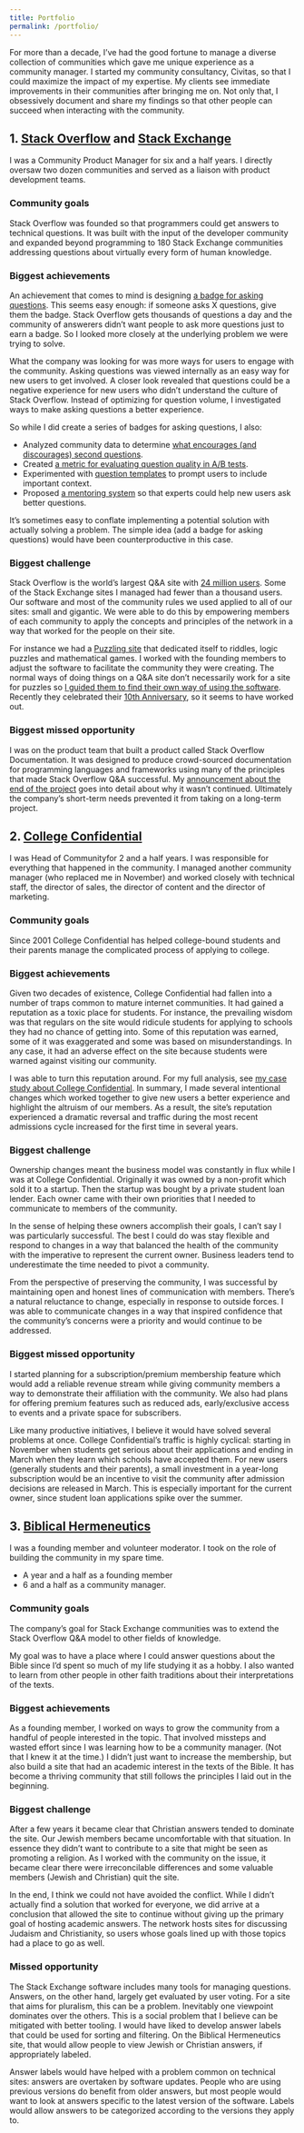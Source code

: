 ```yaml
---
title: Portfolio
permalink: /portfolio/
---
```


For more than a decade, I’ve had the good fortune to manage a diverse collection of communities which gave me unique experience as a community manager. I started my community consultancy, Civitas, so that I could maximize the impact of my expertise. My clients see immediate improvements in their communities after bringing me on. Not only that, I obsessively document and share my findings so that other people can succeed when interacting with the community. 


## 1. [Stack Overflow](https://stackoverflow.com/) and [Stack Exchange](https://stackexchange.com/)

I was a Community Product Manager for six and a half years. I directly oversaw two dozen communities and served as a liaison with product development teams.


###  Community goals

Stack Overflow was founded so that programmers could get answers to technical questions. It was built with the input of the developer community and expanded beyond programming to 180 Stack Exchange communities addressing questions about virtually every form of human knowledge.

### Biggest achievements 

An achievement that comes to mind is designing [a badge for asking questions](https://meta.stackexchange.com/questions/234259/asking-days-badges). This seems easy enough: if someone asks X questions, give them the badge. Stack Overflow gets thousands of questions a day and the community of answerers didn’t want people to ask more questions just to earn a badge. So I looked more closely at the underlying problem we were trying to solve.

What the company was looking for was more ways for users to engage with the community. Asking questions was viewed internally as an easy way for new users to get involved. A closer look revealed that questions could be a negative experience for new users who didn’t understand the culture of Stack Overflow. Instead of optimizing for question volume, I investigated ways to make asking questions a better experience.

So while I did create a series of badges for asking questions, I also:

* Analyzed community data to determine [what encourages (and discourages) second questions](https://meta.stackexchange.com/questions/311504/what-can-we-do-to-encourage-or-discourage-a-second-question).
* Created [a metric for evaluating question quality in A/B tests](https://meta.stackexchange.com/questions/302970/how-is-question-quality-measured-in-a-b-tests).
* Experimented with [question templates](https://meta.stackoverflow.com/questions/357951/what-can-we-put-in-a-question-template-to-help-people-ask-better-questions) to prompt users to include important context.
* Proposed [a mentoring system](https://meta.stackexchange.com/questions/254205/opt-in-mentor-privilege-at-7-5k/262292#262292) so that experts could help new users ask better questions.

It’s sometimes easy to conflate implementing a potential solution with actually solving a problem. The simple idea (add a badge for asking questions) would have been counterproductive in this case.

### Biggest challenge

Stack Overflow is the world’s largest Q&A site with [24 million users](https://stackexchange.com/sites#users). Some of the Stack Exchange sites I managed had fewer than a thousand users. Our software and most of the community rules we used applied to all of our sites: small and gigantic. We were able to do this by empowering members of each community to apply the concepts and principles of the network in a way that worked for the people on their site.

For instance we had a [Puzzling site](https://puzzling.stackexchange.com/tour) that dedicated itself to riddles, logic puzzles and mathematical games. I worked with the founding members to adjust the software to facilitate the community they were creating. The normal ways of doing things on a Q&A site don’t necessarily work for a site for puzzles so [I guided them to find their own way of using the software](https://puzzling.meta.stackexchange.com/questions/1698/getting-to-business-how-can-puzzling-make-the-internet-better). Recently they celebrated their [10th Anniversary](https://puzzling.meta.stackexchange.com/questions/7573/10th-anniversary-of-puzzling-se), so it seems to have worked out.

### Biggest missed opportunity

I was on the product team that built a product called Stack Overflow Documentation. It was designed to produce crowd-sourced documentation for programming languages and frameworks using many of the principles that made Stack Overflow Q&A successful. My [announcement about the end of the project](https://meta.stackoverflow.com/questions/354217/sunsetting-documentation) goes into detail about why it wasn’t continued. Ultimately the company’s short-term needs prevented it from taking on a long-term project.

## 2. [College Confidential](https://talk.collegeconfidential.com/)


I was Head of Communityfor 2 and a half years. I was responsible for everything that happened in the community. I managed another community manager (who replaced me in November) and worked closely with technical staff, the director of sales, the director of content and the director of marketing.

###  Community goals

Since 2001 College Confidential has helped college-bound students and their parents manage the complicated process of applying to college.

### Biggest achievements

Given two decades of existence, College Confidential had fallen into a number of traps common to mature internet communities. It had gained a reputation as a toxic place for students. For instance, the prevailing wisdom was that regulars on the site would ridicule students for applying to schools they had no chance of getting into. Some of this reputation was earned, some of it was exaggerated and some was based on misunderstandings. In any case, it had an adverse effect on the site because students were warned against visiting our community.

I was able to turn this reputation around. For my full analysis, see [my case study about College Confidential](https://beta.buildcivitas.com/t/case-study-college-confidential/75https://beta.buildcivitas.com/t/case-study-college-confidential/75). In summary, I made several intentional changes which worked together to give new users a better experience and highlight the altruism of our members. As a result, the site’s reputation experienced a dramatic reversal and traffic during the most recent admissions cycle increased for the first time in several years.

### Biggest challenge

Ownership changes meant the business model was constantly in flux while I was at College Confidential. Originally it was owned by a non-profit which sold it to a startup. Then the startup was bought by a private student loan lender. Each owner came with their own priorities that I needed to communicate to members of the community.

In the sense of helping these owners accomplish their goals, I can’t say I was particularly successful. The best I could do was stay flexible and respond to changes in a way that balanced the health of the community with the imperative to represent the current owner. Business leaders tend to underestimate the time needed to pivot a community.

From the perspective of preserving the community, I was successful by maintaining open and honest lines of communication with members. There’s a natural reluctance to change, especially in response to outside forces. I was able to communicate changes in a way that inspired confidence that the community’s concerns were a priority and would continue to be addressed.

### Biggest missed opportunity

I started planning for a subscription/premium membership feature which would add a reliable revenue stream while giving community members a way to demonstrate their affiliation with the community. We also had plans for offering premium features such as reduced ads, early/exclusive access to events and a private space for subscribers.

Like many productive initiatives, I believe it would have solved several problems at once. College Confidential’s traffic is highly cyclical: starting in November when students get serious about their applications and ending in March when they learn which schools have accepted them. For new users (generally students and their parents), a small investment in a year-long subscription would be an incentive to visit the community after admission decisions are released in March. This is especially important for the current owner, since student loan applications spike over the summer.

## 3. [Biblical Hermeneutics](https://hermeneutics.stackexchange.com/)

I was a founding member and volunteer moderator. I took on the role of building the community in my spare time.

* A year and a half as a founding member
* 6 and a half as a community manager.

### Community goals

The company’s goal for Stack Exchange communities was to extend the Stack Overflow Q&A model to other fields of knowledge.

My goal was to have a place where I could answer questions about the Bible since I’d spent so much of my life studying it as a hobby. I also wanted to learn from other people in other faith traditions about their interpretations of the texts.

### Biggest achievements

As a founding member, I worked on ways to grow the community from a handful of people interested in the topic. That involved missteps and wasted effort since I was learning how to be a community manager. (Not that I knew it at the time.) I didn’t just want to increase the membership, but also build a site that had an academic interest in the texts of the Bible. It has become a thriving community that still follows the principles I laid out in the beginning.

### Biggest challenge

After a few years it became clear that Christian answers tended to dominate the site. Our Jewish members became uncomfortable with that situation. In essence they didn’t want to contribute to a site that might be seen as promoting a religion. As I worked with the community on the issue, it became clear there were irreconcilable differences and some valuable members (Jewish and Christian) quit the site.

In the end, I think we could not have avoided the conflict. While I didn’t actually find a solution that worked for everyone, we did arrive at a conclusion that allowed the site to continue without giving up the primary goal of hosting academic answers. The network hosts sites for discussing Judaism and Christianity, so users whose goals lined up with those topics had a place to go as well.

### Missed opportunity

The Stack Exchange software includes many tools for managing questions. Answers, on the other hand, largely get evaluated by user voting. For a site that aims for pluralism, this can be a problem. Inevitably one viewpoint dominates over the others. This is a social problem that I believe can be mitigated with better tooling. I would have liked to develop answer labels that could be used for sorting and filtering. On the Biblical Hermeneutics site, that would allow people to view Jewish or Christian answers, if appropriately labeled.

Answer labels would have helped with a problem common on technical sites: answers are overtaken by software updates. People who are using previous versions do benefit from older answers, but most people would want to look at answers specific to the latest version of the software. Labels would allow answers to be categorized according to the versions they apply to.

